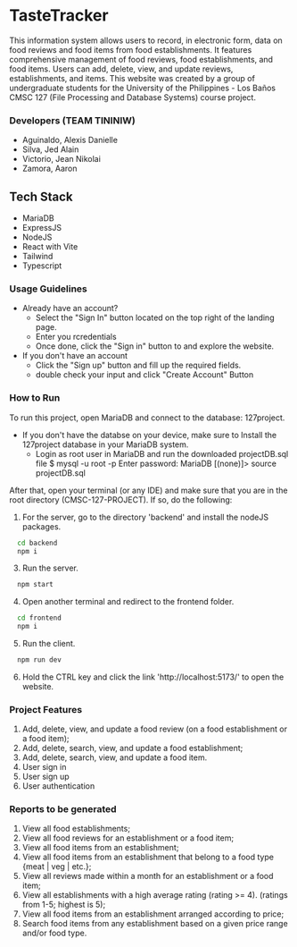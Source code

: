 # TasteTracker
This information system allows users to record, in electronic form, data on food reviews and food items from food establishments. It features comprehensive management of food reviews, food establishments, and food items. Users can add, delete, view, and update reviews, establishments, and items. This website was created by a group of undergraduate students for the University of the Philippines - Los Baños CMSC 127 (File Processing and Database Systems) course project.

### Developers (TEAM TININIW)
- Aguinaldo, Alexis Danielle
- Silva, Jed Alain
- Victorio, Jean Nikolai
- Zamora, Aaron

## Tech Stack
- MariaDB
- ExpressJS
- NodeJS
- React with Vite
- Tailwind
- Typescript

### Usage Guidelines
- Already have an account?
    - Select the "Sign In" button located on the top right of the landing page.
    - Enter you rcredentials
    - Once done, click the "Sign in" button to and explore the website.
- If you don't have an account
    - Click the "Sign up" button and fill up the required fields.
    - double check your input and click "Create Account" Button

### How to Run
To run this project, open MariaDB and connect to the database: 127project.
- If you don't have the databse on your device, make sure to Install the 127project database in your MariaDB system.
    -  Login as root user in MariaDB and run the downloaded projectDB.sql file
        $ mysql -u root -p
        Enter password: <password here>
        MariaDB [(none)]> source projectDB.sql

After that, open your terminal (or any IDE) and make sure that you are in the root directory (CMSC-127-PROJECT). If so, do the following:

1. For the server, go to the directory 'backend' and install the nodeJS packages.
```bash
  cd backend
  npm i
```
3. Run the server.
```bash
  npm start
```
4. Open another terminal and redirect to the frontend folder.
```bash
  cd frontend
  npm i
```
5. Run the client.
```bash
  npm run dev
```
6. Hold the CTRL key and click the link 'http://localhost:5173/' to open the website.


### Project Features
1. Add, delete, view, and update a food review (on a food establishment or a food item);
2. Add, delete, search, view, and update a food establishment;
3. Add, delete, search, view, and update a food item.
4. User sign in
5. User sign up
6. User authentication

### Reports to be generated
1. View all food establishments;
2. View all food reviews for an establishment or a food item;
3. View all food items from an establishment;
4. View all food items from an establishment that belong to a food type {meat | veg | etc.};
5. View all reviews made within a month for an establishment or a food item;
6. View all establishments with a high average rating (rating >= 4). (ratings from 1-5; highest is 5);
7. View all food items from an establishment arranged according to price;
8. Search food items from any establishment based on a given price range and/or food type.
